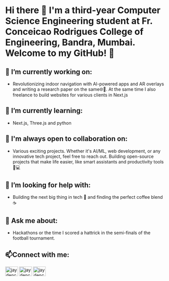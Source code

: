 # Hi there 👋 I'm a third-year Computer Science Engineering student at Fr. Conceicao Rodrigues College of Engineering, Bandra, Mumbai. Welcome to my GitHub! 🚀
 ## 🔭 I’m currently working on: 
 - Revolutionizing indoor navigation with AI-powered apps and AR overlays  and writing a research paper on the same🌐📍. At the same time I also freelance to build websites for various clients in Next.js
  ## 🌱 I’m currently learning:
  - Next.js, Three.js and python
  ## 👯 I'm always open to collaboration on:
  - Various exciting projects. Whether it's AI/ML, web development, or any innovative tech project, feel free to reach out.  Building open-source projects that make life easier, like smart assistants and productivity tools 🌟💻
##  🤔 I’m looking for help with:
 - Building the next big thing in tech 🚀 and finding the perfect coffee blend ☕
##  💬 Ask me about:
-  Hackathons or the time I scored a hattrick in the semi-finals of the football tournament.
## 📫Connect with me:
<a href="https://x.com/ColacoJayden" target="blank"><img align="center" src="https://raw.githubusercontent.com/rahuldkjain/github-profile-readme-generator/master/src/images/icons/Social/twitter.svg" alt="jaydencolaco" height="30" width="40" /></a>
<a href="https://www.linkedin.com/in/jayden-colaco/" target="blank"><img align="center" src="https://raw.githubusercontent.com/rahuldkjain/github-profile-readme-generator/master/src/images/icons/Social/linked-in-alt.svg" alt="jaydencolaco" height="30" width="40" /></a>
<a href="https://www.instagram.com/jaydencolaco/" target="blank"><img align="center" src="https://raw.githubusercontent.com/rahuldkjain/github-profile-readme-generator/master/src/images/icons/Social/instagram.svg" alt="jaydencolaco" height="30" width="40" /></a>


<!--
**jaydencolaco/jaydencolaco** is a ✨ _special_ ✨ repository because its `README.md` (this file) appears on your GitHub profile.

Here are some ideas to get you started:


-->

